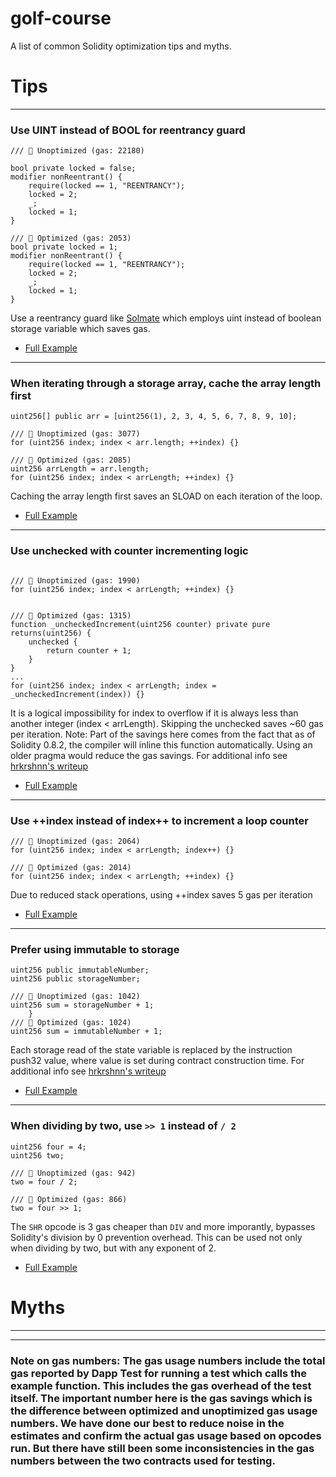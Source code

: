 # golf-course
A list of common Solidity optimization tips and myths.


# Tips

- - - -
### Use UINT instead of BOOL for reentrancy guard ###

```solidity
/// 🤦 Unoptimized (gas: 22180)

bool private locked = false;
modifier nonReentrant() {
    require(locked == 1, "REENTRANCY");
    locked = 2;
    _;
    locked = 1;
}

/// 🚀 Optimized (gas: 2053)
bool private locked = 1;
modifier nonReentrant() {
    require(locked == 1, "REENTRANCY");
    locked = 2;
    _;
    locked = 1;
}
```

Use a reentrancy guard like [Solmate](https://github.com/Rari-Capital/solmate/blob/main/src/utils/ReentrancyGuard.sol) which employs uint instead of boolean storage variable which saves gas.
  - [Full Example](https://github.com/Rari-Capital/golf-course/blob/fc1882bacfec50787d9e9435d59fed4a9091fb21/src/OptimizedReentrancy.sol)

- - - -
### When iterating through a storage array, cache the array length first ###

```solidity
uint256[] public arr = [uint256(1), 2, 3, 4, 5, 6, 7, 8, 9, 10];

/// 🤦 Unoptimized (gas: 3077)
for (uint256 index; index < arr.length; ++index) {}

/// 🚀 Optimized (gas: 2085)
uint256 arrLength = arr.length;
for (uint256 index; index < arrLength; ++index) {}
```
Caching the array length first saves an SLOAD on each iteration of the loop.
  - [Full Example](https://github.com/Rari-Capital/golf-course/blob/fc1882bacfec50787d9e9435d59fed4a9091fb21/src/OptimizedCacheArrLength.sol)

- - - -
### Use unchecked with counter incrementing logic ###

```solidity

/// 🤦 Unoptimized (gas: 1990)
for (uint256 index; index < arrLength; ++index) {}


/// 🚀 Optimized (gas: 1315)
function _uncheckedIncrement(uint256 counter) private pure returns(uint256) {
    unchecked {
        return counter + 1;
    }
}
...
for (uint256 index; index < arrLength; index = _uncheckedIncrement(index)) {}
```
It is a logical impossibility for index to overflow if it is always less than another integer (index < arrLength).  Skipping the unchecked saves ~60 gas per iteration.  Note: Part of the savings here comes from the fact that as of Solidity 0.8.2, the compiler will inline this function automatically.  Using an older pragma would reduce the gas savings. For additional info see [hrkrshnn's writeup](https://gist.github.com/hrkrshnn/ee8fabd532058307229d65dcd5836ddc)
  - [Full Example](https://github.com/Rari-Capital/golf-course/blob/fc1882bacfec50787d9e9435d59fed4a9091fb21/src/OptimizedUncheckedIncrement.sol)


- - - -
### Use ++index instead of index++ to increment a loop counter ###

```solidity
/// 🤦 Unoptimized (gas: 2064)
for (uint256 index; index < arrLength; index++) {}

/// 🚀 Optimized (gas: 2014)
for (uint256 index; index < arrLength; ++index) {}
```
Due to reduced stack operations, using ++index saves 5 gas per iteration
  - [Full Example](https://github.com/Rari-Capital/golf-course/blob/fc1882bacfec50787d9e9435d59fed4a9091fb21/src/OptimizedPlusPlusIndex.sol)

- - - -
### Prefer using immutable to storage ###

```solidity
uint256 public immutableNumber;
uint256 public storageNumber;

/// 🤦 Unoptimized (gas: 1042)
uint256 sum = storageNumber + 1;
    }
/// 🚀 Optimized (gas: 1024)
uint256 sum = immutableNumber + 1;
```
Each storage read of the state variable is replaced by the instruction push32 value, where value is set during contract construction time. For additional info see [hrkrshnn's writeup](https://gist.github.com/hrkrshnn/ee8fabd532058307229d65dcd5836ddc)
  - [Full Example](https://github.com/Rari-Capital/golf-course/blob/fc1882bacfec50787d9e9435d59fed4a9091fb21/src/OptimizedUseImmutable.sol)

- - - -
### When dividing by two, use `>> 1` instead of `/ 2` ###

```solidity
uint256 four = 4;
uint256 two;

/// 🤦 Unoptimized (gas: 942)
two = four / 2;

/// 🚀 Optimized (gas: 866)
two = four >> 1;
```

The `SHR` opcode is 3 gas cheaper than `DIV` and more imporantly, bypasses Solidity's division by 0 prevention overhead.  This can be used not only when dividing by two, but with any exponent of 2.
  - [Full Example](https://github.com/Rari-Capital/golf-course/blob/fc1882bacfec50787d9e9435d59fed4a9091fb21/src/OptimizedDivideByTwo.sol)




# Myths
- - - -

- - - -
### Note on gas numbers:  The gas usage numbers include the total gas reported by Dapp Test for running a test which calls the example function.  This includes the gas overhead of the test itself.  The important number here is the gas savings which is the difference between optimized and unoptimized gas usage numbers.  We have done our best to reduce noise in the estimates and confirm the actual gas usage based on opcodes run.  But there have still been some inconsistencies in the gas numbers between the two contracts used for testing.

